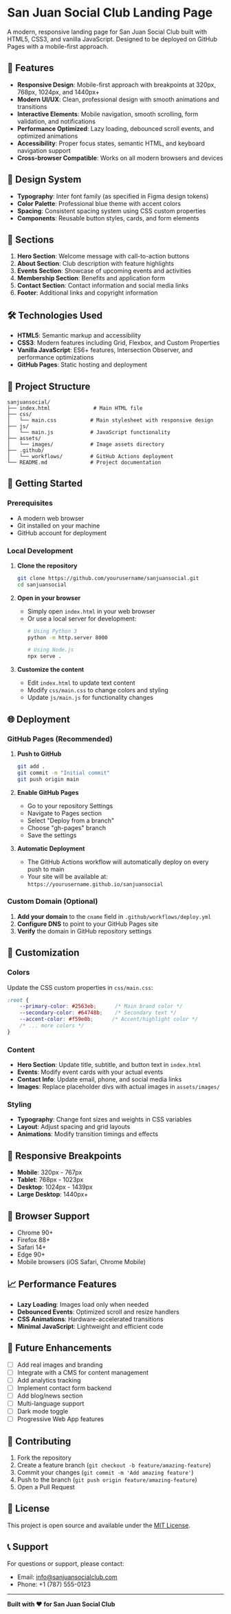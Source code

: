 # San Juan Social Club Landing Page

A modern, responsive landing page for San Juan Social Club built with HTML5, CSS3, and vanilla JavaScript. Designed to be deployed on GitHub Pages with a mobile-first approach.

## 🚀 Features

- **Responsive Design**: Mobile-first approach with breakpoints at 320px, 768px, 1024px, and 1440px+
- **Modern UI/UX**: Clean, professional design with smooth animations and transitions
- **Interactive Elements**: Mobile navigation, smooth scrolling, form validation, and notifications
- **Performance Optimized**: Lazy loading, debounced scroll events, and optimized animations
- **Accessibility**: Proper focus states, semantic HTML, and keyboard navigation support
- **Cross-browser Compatible**: Works on all modern browsers and devices

## 🎨 Design System

- **Typography**: Inter font family (as specified in Figma design tokens)
- **Color Palette**: Professional blue theme with accent colors
- **Spacing**: Consistent spacing system using CSS custom properties
- **Components**: Reusable button styles, cards, and form elements

## 📱 Sections

1. **Hero Section**: Welcome message with call-to-action buttons
2. **About Section**: Club description with feature highlights
3. **Events Section**: Showcase of upcoming events and activities
4. **Membership Section**: Benefits and application form
5. **Contact Section**: Contact information and social media links
6. **Footer**: Additional links and copyright information

## 🛠️ Technologies Used

- **HTML5**: Semantic markup and accessibility
- **CSS3**: Modern features including Grid, Flexbox, and Custom Properties
- **Vanilla JavaScript**: ES6+ features, Intersection Observer, and performance optimizations
- **GitHub Pages**: Static hosting and deployment

## 📁 Project Structure

```
sanjuansocial/
├── index.html              # Main HTML file
├── css/
│   └── main.css           # Main stylesheet with responsive design
├── js/
│   └── main.js            # JavaScript functionality
├── assets/
│   └── images/            # Image assets directory
├── .github/
│   └── workflows/         # GitHub Actions deployment
└── README.md              # Project documentation
```

## 🚀 Getting Started

### Prerequisites
- A modern web browser
- Git installed on your machine
- GitHub account for deployment

### Local Development

1. **Clone the repository**
   ```bash
   git clone https://github.com/yourusername/sanjuansocial.git
   cd sanjuansocial
   ```

2. **Open in your browser**
   - Simply open `index.html` in your web browser
   - Or use a local server for development:
     ```bash
     # Using Python 3
     python -m http.server 8000
     
     # Using Node.js
     npx serve .
     ```

3. **Customize the content**
   - Edit `index.html` to update text content
   - Modify `css/main.css` to change colors and styling
   - Update `js/main.js` for functionality changes

## 🌐 Deployment

### GitHub Pages (Recommended)

1. **Push to GitHub**
   ```bash
   git add .
   git commit -m "Initial commit"
   git push origin main
   ```

2. **Enable GitHub Pages**
   - Go to your repository Settings
   - Navigate to Pages section
   - Select "Deploy from a branch"
   - Choose "gh-pages" branch
   - Save the settings

3. **Automatic Deployment**
   - The GitHub Actions workflow will automatically deploy on every push to main
   - Your site will be available at: `https://yourusername.github.io/sanjuansocial`

### Custom Domain (Optional)

1. **Add your domain** to the `cname` field in `.github/workflows/deploy.yml`
2. **Configure DNS** to point to your GitHub Pages site
3. **Verify** the domain in GitHub repository settings

## 🎯 Customization

### Colors
Update the CSS custom properties in `css/main.css`:
```css
:root {
    --primary-color: #2563eb;      /* Main brand color */
    --secondary-color: #64748b;    /* Secondary text */
    --accent-color: #f59e0b;      /* Accent/highlight color */
    /* ... more colors */
}
```

### Content
- **Hero Section**: Update title, subtitle, and button text in `index.html`
- **Events**: Modify event cards with your actual events
- **Contact Info**: Update email, phone, and social media links
- **Images**: Replace placeholder divs with actual images in `assets/images/`

### Styling
- **Typography**: Change font sizes and weights in CSS variables
- **Layout**: Adjust spacing and grid layouts
- **Animations**: Modify transition timings and effects

## 📱 Responsive Breakpoints

- **Mobile**: 320px - 767px
- **Tablet**: 768px - 1023px
- **Desktop**: 1024px - 1439px
- **Large Desktop**: 1440px+

## 🔧 Browser Support

- Chrome 90+
- Firefox 88+
- Safari 14+
- Edge 90+
- Mobile browsers (iOS Safari, Chrome Mobile)

## 📈 Performance Features

- **Lazy Loading**: Images load only when needed
- **Debounced Events**: Optimized scroll and resize handlers
- **CSS Animations**: Hardware-accelerated transitions
- **Minimal JavaScript**: Lightweight and efficient code

## 🚀 Future Enhancements

- [ ] Add real images and branding
- [ ] Integrate with a CMS for content management
- [ ] Add analytics tracking
- [ ] Implement contact form backend
- [ ] Add blog/news section
- [ ] Multi-language support
- [ ] Dark mode toggle
- [ ] Progressive Web App features

## 🤝 Contributing

1. Fork the repository
2. Create a feature branch (`git checkout -b feature/amazing-feature`)
3. Commit your changes (`git commit -m 'Add amazing feature'`)
4. Push to the branch (`git push origin feature/amazing-feature`)
5. Open a Pull Request

## 📄 License

This project is open source and available under the [MIT License](LICENSE).

## 📞 Support

For questions or support, please contact:
- Email: info@sanjuansocialclub.com
- Phone: +1 (787) 555-0123

---

**Built with ❤️ for San Juan Social Club**
